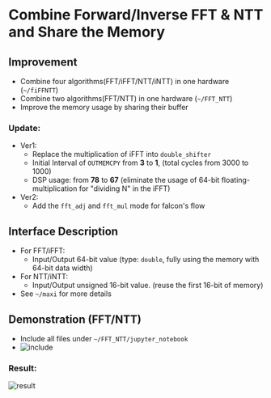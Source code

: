 # Combine Forward/Inverse FFT & NTT and Share the Memory

## Improvement

- Combine four algorithms(FFT/iFFT/NTT/iNTT) in one hardware (`~/fiFFNTT`)
- Combine two algorithms(FFT/NTT) in one hardware (`~/FFT_NTT`)
- Improve the memory usage by sharing their buffer

### Update:

- Ver1:
  - Replace the multiplication of iFFT into `double_shifter`
  - Initial Interval of `OUTMEMCPY` from **3** to **1**, (total cycles from 3000 to 1000)
  - DSP usage: from **78** to **67** (eliminate the usage of 64-bit floating-multiplication for "dividing N" in the iFFT)
- Ver2:
  - Add the `fft_adj` and `fft_mul` mode for falcon's flow



## Interface Description

- For FFT/iFFT: 
  - Input/Output 64-bit value (type: `double`, fully using the memory with 64-bit data width)
- For NTT/iNTT:
  - Input/Output unsigned 16-bit value. (reuse the first 16-bit of memory)
- See `~/maxi` for more details

## Demonstration (FFT/NTT)

- Include all files under `~/FFT_NTT/jupyter_notebook`
- ![include](https://github.com/vic9112/PQC_Falcon/assets/137171415/58350d74-daaf-48d8-a206-1561a9309e8a)

### Result:

![result](https://github.com/vic9112/PQC_Falcon/assets/137171415/1b97f53f-02b6-4baa-baeb-2487722306fe)

